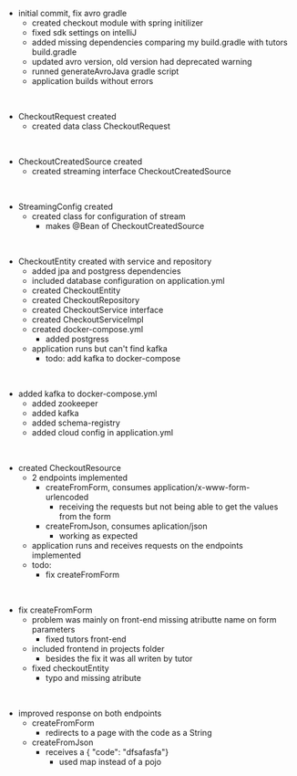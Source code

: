 
- initial commit, fix avro gradle
    - created checkout module with spring initilizer
    - fixed sdk settings on intelliJ
    - added missing dependencies comparing my build.gradle with tutors build.gradle
    - updated avro version, old version had deprecated warning
    - runned generateAvroJava gradle script
    - application builds without errors 
<br>

- CheckoutRequest created
    - created data class CheckoutRequest
<br>

- CheckoutCreatedSource created
    - created streaming interface CheckoutCreatedSource
<br>

- StreamingConfig created
    - created class for configuration of stream
        - makes @Bean of CheckoutCreatedSource
<br>

- CheckoutEntity created with service and repository
    - added jpa and postgress dependencies
    - included database configuration on application.yml
    - created CheckoutEntity
    - created CheckoutRepository
    - created CheckoutService interface
    - created CheckoutServiceImpl 
    - created docker-compose.yml
        - added postgress
    - application runs but can't find kafka
        - todo: add kafka to docker-compose  
<br>

- added kafka to docker-compose.yml
    - added zookeeper
    - added kafka
    - added schema-registry
    - added cloud config in application.yml
<br>

 - created CheckoutResource
    - 2 endpoints implemented
        -  createFromForm, consumes application/x-www-form-urlencoded
            - receiving the requests but not being able to get the values from the form
        - createFromJson, consumes aplication/json
            - working as expected
    - application runs and receives requests on the endpoints implemented
    - todo: 
        - fix createFromForm
<br>

- fix createFromForm
    - problem was mainly on front-end missing atributte name on form parameters
        - fixed tutors front-end
    - included frontend in projects folder
        - besides the fix it was all writen by tutor
    - fixed checkoutEntity
        - typo and missing atribute 
<br>

- improved response on both endpoints
    - createFromForm
        - redirects to a page with the code as a String
    - createFromJson
        - receives a { "code": "dfsafasfa"}
            - used map instead of a pojo


